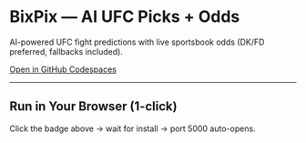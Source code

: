 # BixPix — AI UFC Picks + Odds

AI-powered UFC fight predictions with live sportsbook odds (DK/FD preferred, fallbacks included).

[Open in GitHub Codespaces](https://redesigned-space-doodle-4j6gpqgj7rqw37r96-5000.app.github.dev/)

---

## Run in Your Browser (1-click)
Click the badge above → wait for install → port 5000 auto-opens.
